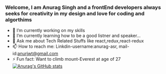 ### Welcome, I am Anurag Singh and a frontEnd developers always seeks for creativity in my design and love for coding and algorthims
- 🔭 I’m currently working on my skills 
- 🌱 I’m currently learning how to be a good listner and speaker...
- 💬 Ask me about Tech Related Stuffs like react,redux,react-redux
- 📫 How to reach me: Linkdin-username:anurag-asr, mail-id:anurjwt@gmail.com
- ⚡ Fun fact: Want to climb mount-Everest at age of 27
[![Anurag's GitHub stats](https://github-readme-stats.vercel.app/api?username=anuraghazra)](https://github.com/anuraghazra/github-readme-stats)
